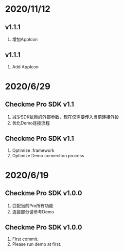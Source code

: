 # 2020/11/12
## v1.1.1
  1. 增加AppIcon

## v1.1.1
  1. Add AppIcon 

# 2020/6/29
## Checkme Pro SDK v1.1
  1. 减少SDK依赖的外部参数，现在仅需要传入当前连接外设
  2. 优化Demo连接流程

## Checkme Pro SDK v1.1
  1. Optimize .framework
  2. Optimize Demo connection process

#  2020/6/19
## Checkme Pro SDK v1.0.0
  1. 匹配当前Pro所有功能
  2. 连接部分请参考Demo 

## Checkme Pro SDK v1.0.0
  1. First commit.
  2. Please run demo at first.
